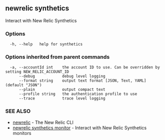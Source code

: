 ## newrelic synthetics

Interact with New Relic Synthetics

### Options

```
  -h, --help   help for synthetics
```

### Options inherited from parent commands

```
  -a, --accountId int    the account ID to use. Can be overridden by setting NEW_RELIC_ACCOUNT_ID
      --debug            debug level logging
      --format string    output text format [JSON, Text, YAML] (default "JSON")
      --plain            output compact text
      --profile string   the authentication profile to use
      --trace            trace level logging
```

### SEE ALSO

* [newrelic](newrelic.md)	 - The New Relic CLI
* [newrelic synthetics monitor](newrelic_synthetics_monitor.md)	 - Interact with New Relic Synthetics monitors

